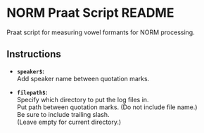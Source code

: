 NORM Praat Script README
========================

Praat script for measuring vowel formants for NORM processing.

Instructions
------------

* **`speaker$`:**  
  Add speaker name between quotation marks.

* **`filepath$`:**  
  Specify which directory to put the log files in.  
  Put path between quotation marks. (Do not include file name.)  
  Be sure to include trailing slash.  
  (Leave empty for current directory.)
